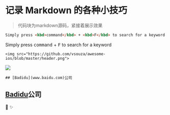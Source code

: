 # 记录 Markdown 的各种小技巧

> 代码块为markdown源码，紧接着展示效果

``` markdown
Simply press <kbd>command</kbd> + <kbd>F</kbd> to search for a keyword
```

Simply press <kbd>command</kbd> + <kbd>F</kbd> to search for a keyword

```
<img src="https://github.com/vsouza/awesome-ios/blob/master/header.png">
````
<img src="https://github.com/vsouza/awesome-ios/blob/master/header.png">

```
## [Badidu](www.baidu.com)公司
```
## [Badidu](www.baidu.com)公司

:musical_keyboard: 
:sparkles:
